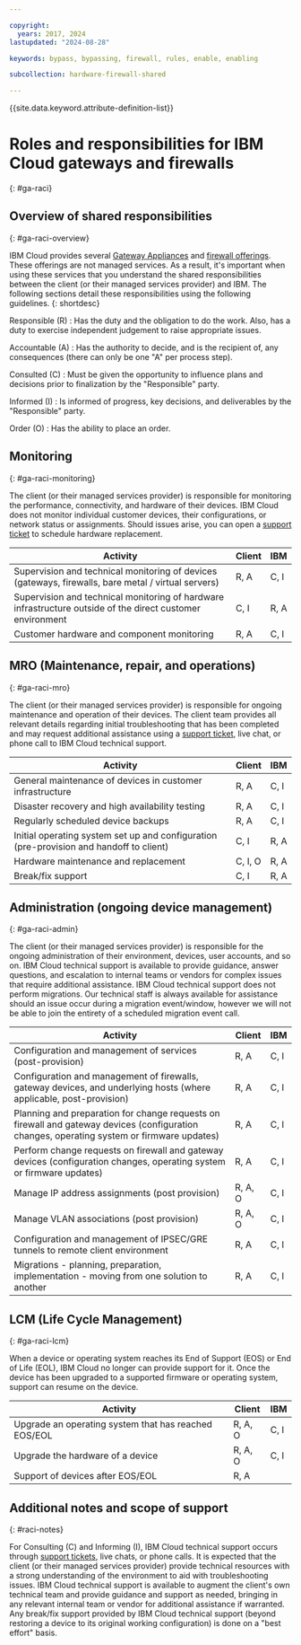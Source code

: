 ```yaml
---

copyright:
  years: 2017, 2024
lastupdated: "2024-08-28"

keywords: bypass, bypassing, firewall, rules, enable, enabling

subcollection: hardware-firewall-shared

---
```


{{site.data.keyword.attribute-definition-list}}

# Roles and responsibilities for IBM Cloud gateways and firewalls
{: #ga-raci}

## Overview of shared responsibilities
{: #ga-raci-overview}

IBM Cloud provides several [Gateway Appliances](/docs/gateway-appliance?topic=gateway-appliance-getting-started-ga) and [firewall offerings](/docs/fortigate-10g?topic=fortigate-10g-exploring-firewalls). These offerings are not managed services. As a result, it's important when using these services that you understand the shared responsibilities between the client (or their managed services provider) and IBM. The following sections detail these responsibilities using the following guidelines.
{: shortdesc}

Responsible (R)
: Has the duty and the obligation to do the work. Also, has a duty to exercise independent judgement to raise appropriate issues.

Accountable (A)
: Has the authority to decide, and is the recipient of, any consequences (there can only be one "A" per process step).

Consulted (C)
: Must be given the opportunity to influence plans and decisions prior to finalization by the "Responsible" party.

Informed (I)
: Is informed of progress, key decisions, and deliverables by the "Responsible" party.

Order (O)
: Has the ability to place an order.

## Monitoring
{: #ga-raci-monitoring}

The client (or their managed services provider) is responsible for monitoring the performance, connectivity, and hardware of their devices. IBM Cloud does not monitor individual customer devices, their configurations, or network status or assignments. Should issues arise, you can open a [support ticket](/docs/gateway-appliance?topic=gateway-appliance-getting-help) to schedule hardware replacement. 

| Activity                                                                 | Client | IBM | 
|--------------------------------------------------------------------------|--------|-----|
| Supervision and technical monitoring of devices (gateways, firewalls, bare metal / virtual servers) | R, A    | C, I | 
| Supervision and technical monitoring of hardware infrastructure outside of the direct customer environment | C, I    | R, A |
| Customer hardware and component monitoring                                 | R, A    | C, I |                      

## MRO (Maintenance, repair, and operations)
{: #ga-raci-mro}

The client (or their managed services provider) is responsible for ongoing maintenance and operation of their devices. The client team provides all relevant details regarding initial troubleshooting that has been completed and may request additional assistance using a [support ticket](/docs/gateway-appliance?topic=gateway-appliance-getting-help), live chat, or phone call to IBM Cloud technical support.

| Activity                                                                 | Client | IBM | 
|--------------------------------------------------------------------------|--------|-----|
| General maintenance of devices in customer infrastructure                | R, A    | C, I |  
| Disaster recovery and high availability testing                            | R, A    | C, I |                      
| Regularly scheduled device backups                                      | R, A    | C, I |                      
| Initial operating system set up and configuration (pre-provision and handoff to client) | C, I    | R, A |                      
| Hardware maintenance and replacement                                       | C, I, O | R, A |                      
| Break/fix support                                                        | C, I    | R, A |                      

## Administration (ongoing device management)
{: #ga-raci-admin}

The client (or their managed services provider) is responsible for the ongoing administration of their environment, devices, user accounts, and so on. IBM Cloud technical support is available to provide guidance, answer questions, and escalation to internal teams or vendors for complex issues that require additional assistance. IBM Cloud technical support does not perform migrations. Our technical staff is always available for assistance should an issue occur during a migration event/window, however we will not be able to join the entirety of a scheduled migration event call. 

| Activity                                                                 | Client | IBM | 
|--------------------------------------------------------------------------|--------|-----|
| Configuration and management of services (post-provision)                 | R, A | C, I | 
| Configuration and management of firewalls, gateway devices, and underlying hosts (where applicable, post-provision) | R, A | C, I |                     
| Planning and preparation for change requests on firewall and gateway devices (configuration changes, operating system or firmware updates) | R, A | C, I |                     
| Perform change requests on firewall and gateway devices (configuration changes, operating system or firmware updates) | R, A | C, I |             
| Manage IP address assignments (post provision)                           | R, A, O | C, I |                     
| Manage VLAN associations (post provision)                                | R, A, O | C, I |                    
| Configuration and management of IPSEC/GRE tunnels to remote client environment | R, A | C, I |                    
| Migrations - planning, preparation, implementation - moving from one solution to another | R, A | C, I |                    

## LCM (Life Cycle Management)
{: #ga-raci-lcm}

When a device or operating system reaches its End of Support (EOS) or End of Life (EOL), IBM Cloud no longer can provide support for it. Once the device has been upgraded to a supported firmware or operating system, support can resume on the device.

| Activity                                                                 | Client | IBM | 
|--------------------------------------------------------------------------|--------|-----|
| Upgrade an operating system that has reached EOS/EOL                     | R, A, O | C, I |  
| Upgrade the hardware of a device                                         | R, A, O | C, I |                      
| Support of devices after EOS/EOL                                         | R, A    |     |                      

## Additional notes and scope of support
{: #raci-notes}

For Consulting (C) and Informing (I), IBM Cloud technical support occurs through [support tickets](/docs/gateway-appliance?topic=gateway-appliance-getting-help), live chats, or phone calls. It is expected that the client (or their managed services provider) provide technical resources with a strong understanding of the environment to aid with troubleshooting issues. IBM Cloud technical support is available to augment the client's own technical team and provide guidance and support as needed, bringing in any relevant internal team or vendor for additional assistance if warranted. Any break/fix support provided by IBM Cloud technical support (beyond restoring a device to its original working configuration) is done on a "best effort" basis.
